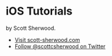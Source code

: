 iOS Tutorials
=========

by Scott Sherwood. 


<ul>
<li><a href="http://www.scott-sherwood.com">Visit scott-sherwood.com</a></li>
<li><a href="http://twitter.com/#!/scottcsherwood">Follow @scottcsherwood on Twitter</a></li>
</ul>